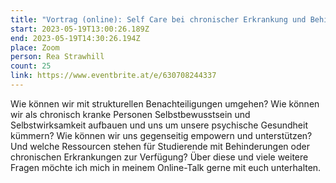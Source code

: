 ```yaml
---
title: "Vortrag (online): Self Care bei chronischer Erkrankung und Behinderung"
start: 2023-05-19T13:00:26.189Z
end: 2023-05-19T14:30:26.194Z
place: Zoom
person: Rea Strawhill
count: 25
link: https://www.eventbrite.at/e/630708244337
---
```

Wie können wir mit strukturellen Benachteiligungen umgehen? Wie können wir als chronisch kranke Personen Selbstbewusstsein und Selbstwirksamkeit aufbauen und uns um unsere psychische Gesundheit kümmern? Wie können wir uns gegenseitig empowern und unterstützen? Und welche Ressourcen stehen für Studierende mit Behinderungen oder chronischen Erkrankungen zur Verfügung? Über diese und viele weitere Fragen möchte ich mich in meinem Online-Talk gerne mit euch unterhalten.